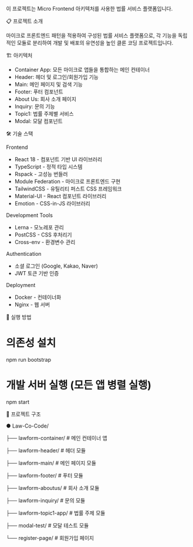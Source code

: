 이 프로젝트는 Micro Frontend 아키텍처를 사용한 법률 서비스 플랫폼입니다.

  📋 프로젝트 소개

  마이크로 프론트엔드 패턴을 적용하여 구성된 법률 서비스 플랫폼으로, 각 기능을 독립적인 모듈로 분리하여 개발 및 배포의 유연성을 높인 클론 코딩 프로젝트입니다.

  🏗️ 아키텍처

  - Container App: 모든 마이크로 앱들을 통합하는 메인 컨테이너
  - Header: 헤더 및 로그인/회원가입 기능
  - Main: 메인 페이지 및 검색 기능
  - Footer: 푸터 컴포넌트
  - About Us: 회사 소개 페이지
  - Inquiry: 문의 기능
  - Topic1: 법률 주제별 서비스
  - Modal: 모달 컴포넌트

  🛠️ 기술 스택

  Frontend

  - React 18 - 컴포넌트 기반 UI 라이브러리
  - TypeScript - 정적 타입 시스템
  - Rspack - 고성능 번들러
  - Module Federation - 마이크로 프론트엔드 구현
  - TailwindCSS - 유틸리티 퍼스트 CSS 프레임워크
  - Material-UI - React 컴포넌트 라이브러리
  - Emotion - CSS-in-JS 라이브러리

  Development Tools

  - Lerna - 모노레포 관리
  - PostCSS - CSS 후처리기
  - Cross-env - 환경변수 관리

  Authentication

  - 소셜 로그인 (Google, Kakao, Naver)
  - JWT 토큰 기반 인증

  Deployment

  - Docker - 컨테이너화
  - Nginx - 웹 서버

  🚀 실행 방법

  # 의존성 설치
  npm run bootstrap

  # 개발 서버 실행 (모든 앱 병렬 실행)
  npm start

  📁 프로젝트 구조

  ● Law-Co-Code/

  ├── lawform-container/     # 메인 컨테이너 앱
 
  ├── lawform-header/        # 헤더 모듈
 
  ├── lawform-main/          # 메인 페이지 모듈
 
  ├── lawform-footer/        # 푸터 모듈
 
  ├── lawform-aboutus/       # 회사 소개 모듈
 
  ├── lawform-inquiry/       # 문의 모듈
 
  ├── lawform-topic1-app/    # 법률 주제 모듈
 
  ├── modal-test/            # 모달 테스트 모듈
 
  └── register-page/         # 회원가입 페이지
  

